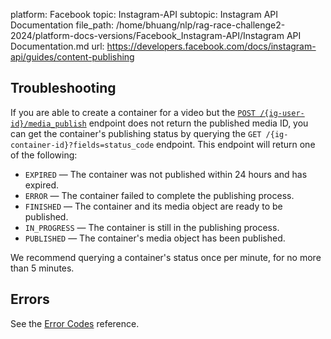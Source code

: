 platform: Facebook
topic: Instagram-API
subtopic: Instagram API Documentation
file_path: /home/bhuang/nlp/rag-race-challenge2-2024/platform-docs-versions/Facebook_Instagram-API/Instagram API Documentation.md
url: https://developers.facebook.com/docs/instagram-api/guides/content-publishing

## Troubleshooting

If you are able to create a container for a video but the [`POST /{ig-user-id}/media_publish`](https://developers.facebook.com/docs/instagram-api/reference/ig-user/media_publish#creating) endpoint does not return the published media ID, you can get the container's publishing status by querying the `GET /{ig-container-id}?fields=status_code` endpoint. This endpoint will return one of the following:

* `EXPIRED` — The container was not published within 24 hours and has expired.
* `ERROR` — The container failed to complete the publishing process.
* `FINISHED` — The container and its media object are ready to be published.
* `IN_PROGRESS` — The container is still in the publishing process.
* `PUBLISHED` — The container's media object has been published.

We recommend querying a container's status once per minute, for no more than 5 minutes.

[](#)

## Errors

See the [Error Codes](https://developers.facebook.com/docs/instagram-api/reference/error-codes) reference.

[](#)

[](#)